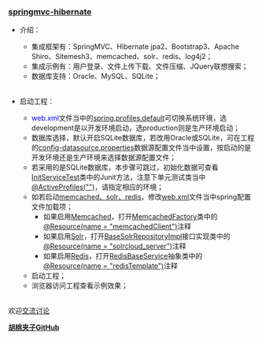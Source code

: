 ### [springmvc-hibernate](https://github.com/wangxinforme/springmvc-hibernate)

+ 介绍：
	+ 集成框架有：SpringMVC、Hibernate jpa2、Bootstrap3、Apache Shiro、Sitemesh3、memcached、solr、redis、log4j2；
	+ 集成示例有：用户登录、文件上传下载、文件压缩、JQuery联想搜索；
	+ 数据库支持：Oracle、MySQL、SQLite；</br></br>
	
+ 启动工程：
	+ <font color="#0000FF">web.xml</font>文件当中的[spring.profiles.default]()可切换系统环境，选development是以开发环境启动，选production则是生产环境启动；
	+ 数据库选择，默认开启SQLite数据库，若改用Oracle或SQLite，可在工程的[config-datasource.properties]()数据源配置文件当中设置，按启动的是开发环境还是生产环境来选择数据源配置文件；
	+ 若采用的是SQLite数据库，本步骤可跳过，初始化数据可查看[InitServiceTest]()类中的Junit方法，注意下单元测试类当中[@ActiveProfiles("")]()，请指定相应的环境；
	+ 如若启动[memcached、solr、redis]()，修改[web.xml]()文件当中spring配置文件加载项；
		+ 如果启用[Memcached]()，打开[MemcachedFactory]()类中的[@Resource(name = "memcachedClient")]()注释
		+ 如果启用[Solr]()，打开[BaseSolrRepositoryImpl]()接口实现类中的[@Resource(name = "solrcloud_server")]()注释
		+ 如果启用[Redis]()，打开[RedisBaseService]()抽象类中的[@Resource(name = "redisTemplate")]()注释
	+ 启动工程；
	+ 浏览器访问工程查看示例效果；</br></br>


欢迎[交流讨论](https://github.com/wangxinforme/springmvc-hibernate/issues)

<b>[胡桃夹子GitHub](https://github.com/wangxinforme "Vincent Git@OSC主页")</b>

